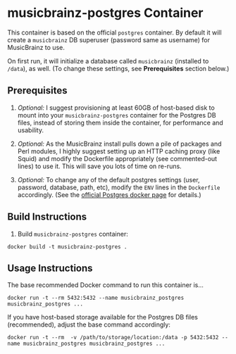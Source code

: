 # musicbrainz-postgres Container

This container is based on the official `postgres` container.  By default it
will create a `musicbrainz` DB superuser (password same as username) for
MusicBrainz to use.

On first run, it will initialize a database called `musicbrainz` (installed to
`/data`), as well. (To change these settings, see **Prerequisites** section
below.)

Prerequisites
-------------

1. *Optional:* I suggest provisioning at least 60GB of host-based disk to mount
into your `musicbrainz-postgres` container for the Postgres DB files, instead
of storing them inside the container, for performance and usability.

2. *Optional:* As the MusicBrainz install pulls down a pile of packages and
Perl modules, I highly suggest setting up an HTTP caching proxy (like Squid)
and modify the Dockerfile appropriately (see commented-out lines) to use it.
This will save you lots of time on re-runs.

3. *Optional:* To change any of the default postgres settings (user, password,
database, path, etc), modify the `ENV` lines in the `Dockerfile` accordingly.
(See the [official Postgres docker page](https://hub.docker.com/r/_/postgres/)
for details.)

Build Instructions
------------------
1. Build `musicbrainz-postgres` container:

```
docker build -t musicbrainz-postgres .
```

Usage Instructions
------------------

The base recommended Docker command to run this container is...

```
docker run -t --rm 5432:5432 --name musicbrainz_postgres musicbrainz_postgres ...

```

If you have host-based storage available for the Postgres DB files
(recommended), adjust the base command accordingly:


```
docker run -t --rm  -v /path/to/storage/location:/data -p 5432:5432 --name musicbrainz_postgres musicbrainz_postgres ...
```
